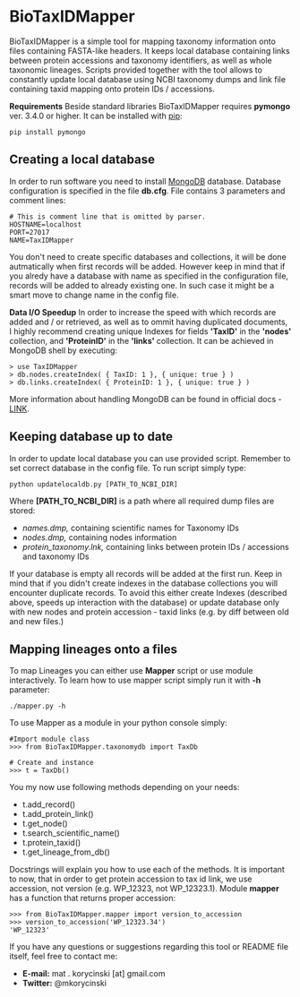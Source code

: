 # BioTaxIDMapper
BioTaxIDMapper is a simple tool for mapping taxonomy information onto files containing FASTA-like headers. It keeps local database containing links between protein accessions and taxonomy identifiers, as well as whole taxonomic lineages. Scripts provided together with the tool allows to constantly update local database using NCBI taxonomy dumps and link file containing taxid mapping onto protein IDs / accessions.

**Requirements**
Beside standard libraries BioTaxIDMapper requires **pymongo** ver. 3.4.0 or higher. It can be installed with [pip](https://pypi.python.org/pypi/pip):
```
pip install pymongo
```


## Creating a local database
In order to run software you need to install [MongoDB](https://www.mongodb.com/) database. Database configuration is specified in the file **db.cfg**. File contains 3 parameters and comment lines:
```
# This is comment line that is omitted by parser.
HOSTNAME=localhost
PORT=27017
NAME=TaxIDMapper
```
You don't need to create specific databases and collections, it will be done autmatically when first records will be added. However keep in mind that if you alredy have a database with name as specified in the configuration file, records will be added to already existing one. In such case it might be a smart move to change name in the config file.

**Data I/O Speedup**
In order to increase the speed with which records are added and / or retrieved, as well as to ommit having duplicated documents, I highly recommend creating unique Indexes for fields **'TaxID'** in the **'nodes'** collection, and **'ProteinID'** in the **'links'** collection. It can be achieved in MongoDB shell by executing:
```
> use TaxIDMapper
> db.nodes.createIndex( { TaxID: 1 }, { unique: true } )
> db.links.createIndex( { ProteinID: 1 }, { unique: true } )
```

More information about handling MongoDB can be found in official docs - [LINK](https://docs.mongodb.com/).

## Keeping database up to date
In order to update local database you can use provided script. Remember to set correct database in the config file. To run script simply type:
```
python updatelocaldb.py [PATH_TO_NCBI_DIR]
```
Where **[PATH_TO_NCBI_DIR]** is a path where all required dump files are stored:
  - *names.dmp,* containing scientific names for Taxonomy IDs
  - *nodes.dmp,* containing nodes information
  - *protein_taxonomy.lnk,* containing links between protein IDs / accessions and taxonomy IDs

If your database is empty all records will be added at the first run. Keep in mind that if you didn't create indexes in the database collections you will encounter duplicate records. To avoid this either create Indexes (described above, speeds up interaction with the database) or update database only with new nodes and protein accession - taxid links (e.g. by diff between old and new files.)

## Mapping lineages onto a files
To map Lineages you can either use **Mapper** script or use module interactively. To learn how to use mapper script simply run it with **-h** parameter:
```
./mapper.py -h
```

To use Mapper as a module in your python console simply:
```
#Import module class
>>> from BioTaxIDMapper.taxonomydb import TaxDb

# Create and instance
>>> t = TaxDb()
```

You my now use following methods depending on your needs:
  - t.add_record()
  - t.add_protein_link()
  - t.get_node()
  - t.search_scientific_name()
  - t.protein_taxid()
  - t.get_lineage_from_db()
  
Docstrings will explain you how to use each of the methods. It is important to now, that in order to get protein accession to tax id link, we use accession, not version (e.g. WP_12323, not WP_12323.1). Module **mapper** has a function that returns proper accession:
```
>>> from BioTaxIDMapper.mapper import version_to_accession
>>> version_to_accession('WP_12323.34')
'WP_12323'
```

If you have any questions or suggestions regarding this tool or README file itself, feel free to contact me:
  - **E-mail:** mat . korycinski [at] gmail.com
  - **Twitter:** @mkorycinski
